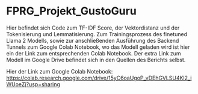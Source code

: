# FPRG_Projekt_GustoGuru
 
Hier befindet sich Code zum TF-IDF Score, der Vektordistanz und der Tokenisierung und Lemmatisierung. Zum Trainingsprozess des finetuned Llama 2 Modells, sowie zur anschließenden Ausführung des Backend Tunnels zum Google Colab Notebook, wo das Modell geladen wird ist hier ein der Link zum entsprechenden Colab Notebook. Der extra Link zum Modell im Google Drive befindet sich in den Quellen des Berichts selbst.

Hier der Link zum Google Colab Notebook: https://colab.research.google.com/drive/15yC6oaUgoP_vDEhGVLSU4Kl2_iWUoeZj?usp=sharing